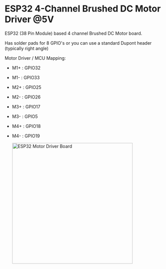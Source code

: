 # ESP32 4-Channel Brushed DC Motor Driver @5V

ESP32 (38 Pin Module) based 4 channel Brushed DC Motor board.

Has solder pads for 8 GPIO's or you can use a standard Dupont header (typically right angle)

Motor Driver / MCU Mapping:

* M1+ : GPIO32
* M1- : GPIO33

* M2+ : GPIO25
* M2- : GPIO26

* M3+ : GPIO17
* M3- : GPIO5

* M4+ : GPIO18
* M4- : GPIO19

  <img width="385" alt="ESP32 Motor Driver Board" src="https://github.com/gxdeange/ESP32-4-Channel-Motor-Driver-5V/assets/57690555/f7f6595f-b5c2-4e83-9c71-c73d7e65c02a">
